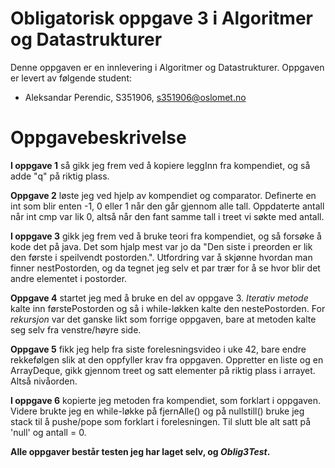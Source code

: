# Obligatorisk oppgave 3 i Algoritmer og Datastrukturer

Denne oppgaven er en innlevering i Algoritmer og Datastrukturer. 
Oppgaven er levert av følgende student:
* Aleksandar Perendic, S351906, s351906@oslomet.no


# Oppgavebeskrivelse

**I oppgave 1** så gikk jeg frem ved å kopiere leggInn fra kompendiet, og så adde "q" på riktig plass.

**Oppgave 2** løste jeg ved hjelp av kompendiet og comparator. Definerte en int som blir enten -1, 0 eller 1 når den går gjennom alle tall. Oppdaterte antall når int cmp var lik 0, altså når den fant samme tall i treet vi søkte med antall. 

**I oppgave 3** gikk jeg frem ved å bruke teori fra kompendiet, og så forsøke å kode det på java. Det som hjalp mest var jo da "Den siste i preorden er lik den første i speilvendt postorden.". Utfordring var å skjønne hvordan man finner nestPostorden, og da tegnet jeg selv et par trær for å se hvor blir det andre elementet i postorder. 

**Oppgave 4** startet jeg med å bruke en del av oppgave 3. _Iterativ metode_ kalte inn førstePostorden og så i while-løkken kalte den nestePostorden. For _rekursjon_ var det ganske likt som forrige oppgaven, bare at metoden kalte seg selv fra venstre/høyre side. 

**Oppgave 5** fikk jeg help fra siste forelesningsvideo i uke 42, bare endre rekkefølgen slik at den oppfyller krav fra oppgaven. Oppretter en liste og en ArrayDeque, gikk gjennom treet og satt elementer på riktig plass i arrayet. Altså nivåorden.

**I oppgave 6** kopierte jeg metoden fra kompendiet, som forklart i oppgaven. Videre brukte jeg en while-løkke på fjernAlle() og på nullstill() bruke jeg stack til å pushe/pope som forklart i forelesningen. Til slutt ble alt satt på 'null' og antall = 0.

**Alle oppgaver består testen jeg har laget selv, og _Oblig3Test_.**
